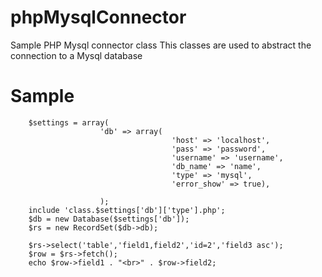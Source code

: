 phpMysqlConnector
=================

Sample PHP Mysql connector class
This classes are used to abstract the connection to a Mysql database

Sample
=========
		$settings = array(
						'db' => array(
										'host' => 'localhost',
										'pass' => 'password',
										'username' => 'username',
										'db_name' => 'name',
										'type' => 'mysql',
										'error_show' => true),
						
						);
		include 'class.$settings['db']['type'].php';
		$db = new Database($settings['db']);
		$rs = new RecordSet($db->db);
		
		$rs->select('table','field1,field2','id=2','field3 asc');
		$row = $rs->fetch();
		echo $row->field1 . "<br>" . $row->field2;